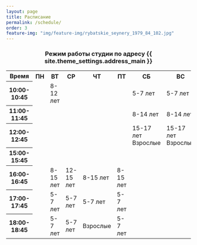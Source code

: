 ```yaml
---
layout: page
title: Расписание
permalink: /schedule/
order: 3
feature-img: "img/feature-img/rybatskie_seynery_1979_84_102.jpg"
---
```

<div class="schedule">
	<div class="schedule__item">
		<h3 class="schedule__title" id = "schedule-spasskaya" style="text-align:center;">Режим работы студии по адресу {{ site.theme_settings.address_main }} </h3>
		<table class="gray-table">
			<tr>
				<th style="width: 15%;">Время</th>
				<th>ПН</th>
				<th>ВТ</th>
				<th>СР</th>
				<th>ЧТ</th>
				<th>ПТ</th>
				<th>СБ</th>
				<th>ВС</th>
			</tr>
			<tr>
				<th>10:00-10:45</th>
				<td></td>
				<td>8-12 лет</td>
				<td></td>
				<td></td>
				<td></td>
				<td>5-7 лет</td>
				<td>5-7 лет</td>
			</tr>
			<tr>
				<th>11:00-11:45</th>
				<td></td>
				<td></td>
				<td></td>
				<td></td>
				<td></td>
				<td>8-14 лет</td>
				<td>8-14 лет</td>
			</tr>
			<tr>
				<th>12:00-12:45</th>
				<td></td>
				<td></td>
				<td></td>
				<td></td>
				<td></td>
				<td>15-17 лет<br>Взрослые</td>
				<td>15-17 лет<br>Взрослые</td>
			</tr>
			<tr>
				<th>15:00-15:45</th>
				<td></td>
				<td></td>
				<td></td>
				<td></td>
				<td></td>
				<td></td>
				<td></td>
			</tr>
			<tr>
				<th>16:00-16:45</th>
				<td></td>
				<td>8-15 лет</td>
				<td>12-15 лет</td>
				<td>8-15 лет</td>
				<td>8-15 лет</td>
				<td></td>
				<td></td>
			</tr>
			<tr>
				<th>17:00-17:45</th>
				<td></td>
				<td>5-7 лет</td>
				<td>5-7 лет</td>
				<td>5-7 лет</td>
				<td>5-7 лет</td>
				<td></td>
				<td></td>
			</tr>
			<tr>
				<th>18:00-18:45</th>
				<td></td>
				<td>5-7 лет</td>
				<td>5-7 лет</td>
				<td>Взрослые</td>
				<td>5-7 лет</td>
				<td></td>
				<td></td>
			</tr>
		</table>
	</div>
</div>

